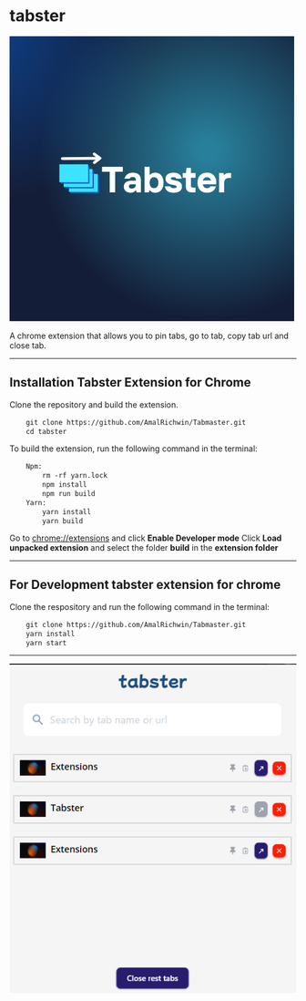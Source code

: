 # **tabster**

![tabster](/docs/screenshots/logo.png 'tabster')

A chrome extension that allows you to pin tabs, go to tab, copy tab url and close tab.

---

## Installation Tabster Extension for Chrome

Clone the repository and build the extension.

```
    git clone https://github.com/AmalRichwin/Tabmaster.git
    cd tabster
```

To build the extension, run the following command in the terminal:

```
    Npm:
        rm -rf yarn.lock
        npm install
        npm run build
    Yarn:
        yarn install
        yarn build
```

Go to [chrome://extensions](chrome://extensions) and click **Enable Developer mode**
Click **Load unpacked extension** and select the folder **build** in the **extension folder**

---

## For Development tabster extension for chrome

Clone the respository and run the following command in the terminal:

```
    git clone https://github.com/AmalRichwin/Tabmaster.git
    yarn install
    yarn start
```
---

![tabster](/docs/screenshots/tabster.png 'tabster')
